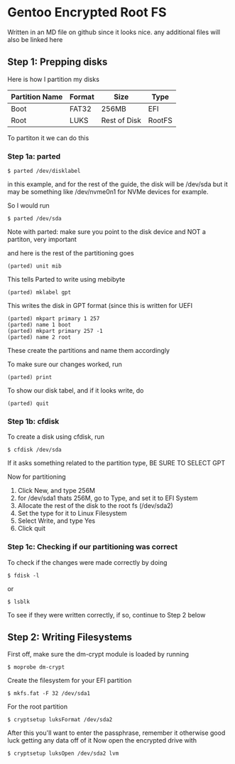 # Gentoo Encrypted Root FS
Written in an MD file on github since it looks nice. any additional files will also be linked here

## Step 1: Prepping disks
Here is how I partition my disks

| Partition Name  | Format  | Size  | Type            |
|-----------------|---------|-------|---              |
| Boot            | FAT32   | 256MB | EFI             |
| Root            | LUKS   | Rest of Disk  | RootFS  |

To partiton it we can do this
### Step 1a: parted
```
$ parted /dev/disklabel
```
in this example, and for the rest of the guide, the disk will be /dev/sda but it may be something like /dev/nvme0n1 for NVMe devices for example.

So I would run
```
$ parted /dev/sda
```
Note with parted: make sure you point to the disk device and NOT a partiton, very important

and here is the rest of the partitioning goes
```
(parted) unit mib
```
This tells Parted to write using mebibyte
```
(parted) mklabel gpt
```
This writes the disk in GPT format (since this is written for UEFI
```
(parted) mkpart primary 1 257
(parted) name 1 boot
(parted) mkpart primary 257 -1
(parted) name 2 root
```
These create the partitions and name them accordingly

To make sure our changes worked, run
```
(parted) print
```
To show our disk tabel, and if it looks write, do
```
(parted) quit
```
### Step 1b: cfdisk
To create a disk using cfdisk, run
```
$ cfdisk /dev/sda
```
If it asks something related to the partition type, BE SURE TO SELECT GPT

Now for partitioning

1. Click New, and type 256M
2. for /dev/sda1 thats 256M, go to Type, and set it to EFI System
3. Allocate the rest of the disk to the root fs (/dev/sda2)
4. Set the type for it to Linux Filesystem
5. Select Write, and type Yes
6. Click quit

### Step 1c: Checking if our partitioning was correct
To check if the changes were made correctly by doing
```
$ fdisk -l
```
or
``` 
$ lsblk
```
To see if they were written correctly, if so, continue to Step 2 below

## Step 2: Writing Filesystems
First off, make sure the dm-crypt module is loaded by running
``` 
$ moprobe dm-crypt
```

Create the filesystem for your EFI partition
```
$ mkfs.fat -F 32 /dev/sda1
```
For the root partition
```
$ cryptsetup luksFormat /dev/sda2
```
After this you'll want to enter the passphrase, remember it otherwise good luck getting any data off of it
Now open the encrypted drive with
```
$ cryptsetup luksOpen /dev/sda2 lvm
```
